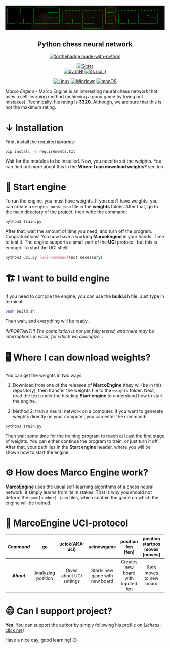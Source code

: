 <div id="marcoengine-logo" align="center">
    <br/>
    <img src="./logo.png" alt="MarcoEngine Logo" width="512"/>
    <h2>Python chess neural network</h2>
</div>

<div id="badges" align="center">
    
[![forthebadge made-with-python](http://ForTheBadge.com/images/badges/made-with-python.svg)](https://www.python.org/)

[![Gitter](https://badges.gitter.im/DroidGame/DroidGame3D.svg)](https://gitter.im/WennMarcoRTX/MarcoEngine?utm_source=badge&utm_medium=badge&utm_campaign=pr-badge&utm_content=body_badge)     
[![by mN!](https://img.shields.io/badge/By-MarcoNIT-white.svg)](https://github.com/WennMarcoRTX)
[![its uci :)](https://img.shields.io/badge/UCI-engine-blue.svg)](https://en.wikipedia.org/wiki/Universal_Chess_Interface)

    
[![Linux](https://svgshare.com/i/Zhy.svg)](https://svgshare.com/i/Zhy.svg)
[![Windows](https://svgshare.com/i/ZhY.svg)](https://svgshare.com/i/ZhY.svg)
[![macOS](https://svgshare.com/i/ZjP.svg)](https://svgshare.com/i/ZjP.svg)
    
</div>
    


*Marco Engine* - Marco Engine is an interesting neural chess network that uses a self-learning method (achieving a good game by trying out mistakes). Technically, his rating is **3320**. Although, we are sure that this is not the maximum rating.


# ↓ Installation

First, install the required *libraries*:

```bash
pip install -r requirements.txt
```

Wait for the modules to be installed. Now, you need to set the weights. You can find out more about this in the __Where I can download weights?__ section.

# 🚗 Start engine

To run the engine, you must have weights. If you don't have weights, you can create a `weights_norm.json` file in the __weights__ folder. After that, go to the main directory of the project, then write the command:

```bash
python3 train.py
```

After that, wait the amount of time you need, and turn off the program. Congratulations! You now have a working __MarcoEngine__ in your hands. Time to test it. The engine supports a small part of the __UCI__ protocol, but this is enough. To start the UCI shell:

```bash
python3 uci.py [uci-command](not necessary)
```

# 🏗️ I want to build engine
If you need to compile the engine, you can use the __build.sh__ file. Just type in terminal:

```bash
bash build.sh
```

Then wait, and everything will be ready.

*IMPORTANT!!! The compilation is not yet fully tested, and there may be interruptions in work, for which we apologize ...*

# 🖥️ Where I can download weights?
You can get the weights in two ways: 
1. Download from one of the releases of __MarcoEngine__ (they will be in this repository), then transfer the weights file to the `weights` folder. Next, read the text under the heading __Start engine__ to understand how to start the engine. 

2. Method 2: train a neural network on a computer. If you want to generate weights directly on your computer, you can enter the command:

```bash
python3 train.py
```

Then wait some time for the training program to reach at least the first stage of weights. You can either continue the program to train, or just turn it off. After that, your path lies in the __Start engine__ header, where you will be shown how to start the engine.

# ⚙️ How does Marco Engine work?

__MarcoEngine__ uses the usual self-learning algorithms of a chess neural network: it simply learns from its mistakes. That is why you should not deform the `game[number].json` files, which contain the game on which the engine will be trained.

# 📝 MarcoEngine UCI-protocol
| ***Command*** | go | uciok(AKA: uci) | ucinewgame | position fen [fen] | position startpos moves [moves] | isready | quit |
| :---: | :---: | :---: | :---: | :---: | :---: | :---: | :---: |
| ***About*** | Analyzing position | Gives about UCI settings | Starts new game with new board | Creates new board with inputed fen | Sets moves to new board | Hey! MEngine, you ready? | Exit from MarcoEngine |


# 😄 Can I support project?

__Yes__. You can support the author by simply following his profile on *Lichess*: [click me](https://lichess.org/@/ProshkaKartoshka)!

Have a nice day, good learning! 😉
